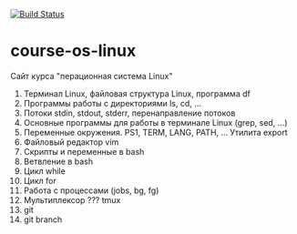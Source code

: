 [![Build Status](https://travis-ci.org/gemial/course-os-linux.svg?branch=master)](https://travis-ci.org/gemial/course-os-linux)


# course-os-linux
Сайт курса "перационная система Linux"

1. Терминал Linux, файловая структура Linux, программа df
1. Программы работы с директориями ls, cd, ...
1. Потоки stdin, stdout, stderr, перенаправление потоков
1. Основные программы для работы в терминале Linux (grep, sed, ...)
1. Переменные окружения. PS1, TERM, LANG, PATH, ... Утилита export
1. Файловый редактор vim
1. Скрипты и переменные в bash
1. Ветвление в bash
1. Цикл while
1. Цикл for
1. Работа с процессами (jobs, bg, fg)
1. Мультиплексор ??? tmux
1. git
1. git branch

